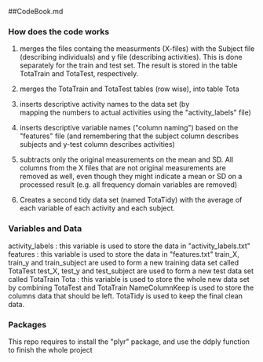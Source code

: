 ##CodeBook.md
### How does the code works
 1) merges the files containg the measurments (X-files) with the Subject
 file (describing individuals) and y file (describing activities). This is
 done separately for the train and test set. The result is stored in the table
 TotaTrain and TotaTest, respectively.

 2) merges the TotaTrain and TotaTest tables (row wise), into table Tota

 3) inserts descriptive activity names to the data set (by  
 mapping the numbers to actual activities using the "activity_labels" file)

 4) inserts descriptive variable names ("column naming") based on the 
 "features" file (and remembering that the subject column describes subjects
 and y-test column describes activities)

 5) subtracts only the original measurements on the mean and SD. All columns 
 from the X files that are not original measurements are removed as well, 
 even though they might indicate a mean or SD on a processed result
 (e.g. all frequency domain variables are removed)

 6) Creates a second tidy data set (named TotaTidy) with the average of each
 variable of each activity and each subject.

### Variables and Data
activity_labels :  this variable is used to store the data in "activity_labels.txt"
features : this variable is used to store the data in "features.txt"
train_X, train_y and train_subject are used to form a new training data set called TotaTest
test_X, test_y and test_subject are used to form a new test data set called TotaTrain
Tota : this variable is used to store the whole new data set by combining TotaTest and TotaTrain
NameColumnKeep is used to store the columns data that should be left.
TotaTidy is used to keep the final clean data.

### Packages
This repo requires to install the "plyr" package, and use the ddply function to finish the whole project


